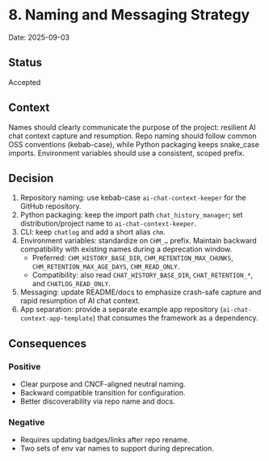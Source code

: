 # 8. Naming and Messaging Strategy

Date: 2025-09-03

## Status

Accepted

## Context

Names should clearly communicate the purpose of the project: resilient AI chat context capture and resumption. Repo naming should follow common OSS conventions (kebab-case), while Python packaging keeps snake_case imports. Environment variables should use a consistent, scoped prefix.

## Decision

1. Repository naming: use kebab-case `ai-chat-context-keeper` for the GitHub repository.
1. Python packaging: keep the import path `chat_history_manager`; set distribution/project name to `ai-chat-context-keeper`.
1. CLI: keep `chatlog` and add a short alias `chm`.
1. Environment variables: standardize on `CHM_…` prefix. Maintain backward compatibility with existing names during a deprecation window.
   - Preferred: `CHM_HISTORY_BASE_DIR`, `CHM_RETENTION_MAX_CHUNKS`, `CHM_RETENTION_MAX_AGE_DAYS`, `CHM_READ_ONLY`.
   - Compatibility: also read `CHAT_HISTORY_BASE_DIR`, `CHAT_RETENTION_*`, and `CHATLOG_READ_ONLY`.
1. Messaging: update README/docs to emphasize crash-safe capture and rapid resumption of AI chat context.
1. App separation: provide a separate example app repository (`ai-chat-context-app-template`) that consumes the framework as a dependency.

## Consequences

### Positive

- Clear purpose and CNCF-aligned neutral naming.
- Backward compatible transition for configuration.
- Better discoverability via repo name and docs.

### Negative

- Requires updating badges/links after repo rename.
- Two sets of env var names to support during deprecation.

